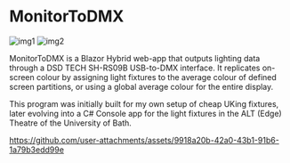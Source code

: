 # MonitorToDMX

![img1](https://github.com/user-attachments/assets/36dfe587-3a8b-42df-a76e-3705c492e427)
![img2](https://github.com/user-attachments/assets/a3dead1a-d7de-4ec1-96c4-02eab099f9db)

MonitorToDMX is a Blazor Hybrid web-app that outputs lighting data through a DSD TECH SH-RS09B USB-to-DMX interface. It replicates on-screen colour by assigning light fixtures to the average colour of defined screen partitions, or using a global average colour for the entire display.

This program was initially built for my own setup of cheap UKing fixtures, later evolving into a C# Console app for the light fixtures in the ALT (Edge) Theatre of the University of Bath.

https://github.com/user-attachments/assets/9918a20b-42a0-43b1-91b6-1a79b3edd99e
